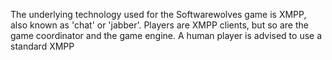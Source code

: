 The underlying technology used for the Softwarewolves game is XMPP, also known as 'chat' or 'jabber'. 
Players are XMPP clients, but so are the game coordinator and the game engine.
A human player is advised to use a standard XMPP 
